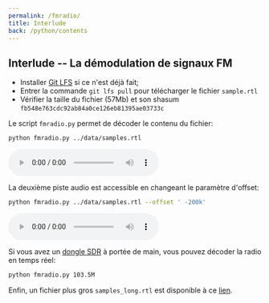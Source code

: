 ```yaml
---
permalink: /fmradio/
title: Interlude
back: /python/contents
---
```


## Interlude -- La démodulation de signaux FM

- Installer [Git LFS](https://git-lfs.github.com/) si ce n'est déjà fait;
- Entrer la commande `git lfs pull` pour télécharger le fichier `sample.rtl`
- Vérifier la taille du fichier (57Mb) et son shasum `fb548e763cdc92ab84a0ce126eb81395ae03733c`

Le script `fmradio.py` permet de décoder le contenu du fichier:

```zsh
python fmradio.py ../data/samples.rtl
```

<audio src="../_static/moon_river.ogg" controls></audio>

La deuxième piste audio est accessible en changeant le paramètre d'offset:

```zsh
python fmradio.py ../data/samples.rtl --offset ' -200k'
```

<audio src="../_static/gnossienne.ogg" controls></audio>

Si vous avez un [dongle SDR](https://www.rtl-sdr.com/buy-rtl-sdr-dvb-t-dongles/) à portée de main, vous pouvez décoder la radio en temps réel:

```zsh
python fmradio.py 103.5M
```

Enfin, un fichier plus gros `samples_long.rtl` est disponible à ce [lien](https://figshare.com/articles/dataset/16571522).
